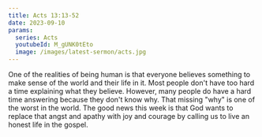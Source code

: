 ```yaml
---
title: Acts 13:13-52
date: 2023-09-10
params:
  series: Acts
  youtubeId: M_gUNK0tEto
  image: /images/latest-sermon/acts.jpg
---
```

One of the realities of being human is that everyone believes something to make sense of the world and their life in it. Most people don't have too hard a time explaining what they believe. However, many people do have a hard time answering because they don't know why. That missing "why" is one of the worst in the world. The good news this week is that God wants to replace that angst and apathy with joy and courage by calling us to live an honest life in the gospel.
